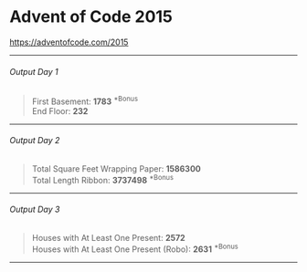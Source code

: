 # Advent of Code 2015
<https://adventofcode.com/2015>
***
###### Output Day 1
>First Basement: **1783** <sup>*Bonus</sup><br>
>End Floor: **232**
***
###### Output Day 2
>Total Square Feet Wrapping Paper: **1586300**<br>
>Total Length Ribbon: **3737498** <sup>*Bonus</sup>
***
###### Output Day 3
>Houses with At Least One Present: **2572**<br>
>Houses with At Least One Present (Robo): **2631** <sup>*Bonus</sup>
***
